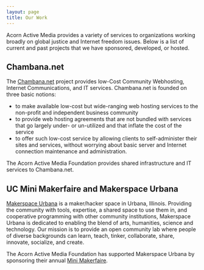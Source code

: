 ```yaml
---
layout: page
title: Our Work
---
```


Acorn Active Media provides a variety of services to organizations working broadly on global justice and Internet freedom issues. Below is a list of current and past projects that we have sponsored, developed, or hosted.

## Chambana.net
The [Chambana.net](http://chambana.net) project provides low-Cost Community Webhosting, Internet Communications, and IT services. Chambana.net is founded on three basic notions: 
* to make available low-cost but wide-ranging web hosting services to the non-profit and independent business community
* to provide web hosting agreements that are not bundled with services that go largely under- or un-utilized and that inflate the cost of the service 
* to offer such low-cost service by allowing clients to self-administer their sites and services, without worrying about basic server and Internet connection maintenance and administration.

The Acorn Active Media Foundation provides shared infrastructure and IT services to Chambana.net. 

## UC Mini Makerfaire and Makerspace Urbana
[Makerspace Urbana](http://makerspaceurbana.org) is a maker/hacker space in Urbana, Illinois. Providing the community with tools, expertise, a shared space to use them in, and cooperative programming with other community institutions, Makerspace Urbana is dedicated to enabling the blend of arts, humanities, science and technology. Our mission is to provide an open community lab where people of diverse backgrounds can learn, teach, tinker, collaborate, share, innovate, socialize, and create.

The Acorn Active Media Foundation has supported Makerspace Urbana by sponsoring their annual [Mini Makerfaire](http://ucmakerfaire.com/).
